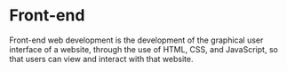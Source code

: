 # Front-end 

Front-end web development is the development of the graphical user interface of a website, through the use of HTML, CSS, and JavaScript, so that users can view and interact with that website.